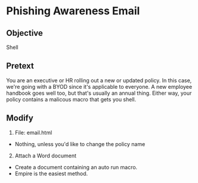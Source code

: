 # Phishing Awareness Email

## Objective
Shell

## Pretext
You are an executive or HR rolling out a new or updated policy. In this case,
we're going with a BYOD since it's applicable to everyone. A new employee
handbook goes well too, but that's usually an annual thing. Either way, your
policy contains a malicous macro that gets you shell.

## Modify
1. File: email.html
  * Nothing, unless you'd like to change the policy name

2. Attach a Word document
  * Create a document containing an auto run macro.
  * Empire is the easiest method.
